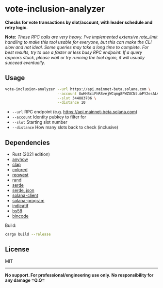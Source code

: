 # vote-inclusion-analyzer

**Checks for vote transactions by slot/account, with leader schedule and retry logic.**

**Note:**
_These RPC calls are very heavy. I've implemented extensive rate_limit handling to make this tool usable for everyone, but this can make the CLI slow and not ideal. Some queries may take a long time to complete. For best results, try to use a faster or less busy RPC endpoint. If a query appears stuck, please wait or try running the tool again, it will usually succeed eventually._

## Usage

```sh
vote-inclusion-analyzer --url https://api.mainnet-beta.solana.com \
                        --account GwHH8ciFhR8vejWCqmg8FWZUCNtubPY2esALvy5tBvji \
                        --slot 344883706 \
                        --distance 10
```

- `--url`      RPC endpoint (e.g. https://api.mainnet-beta.solana.com)
- `--account`  Identity pubkey to filter for
- `--slot`     Starting slot number
- `--distance` How many slots back to check (inclusive)

## Dependencies

- Rust (2021 edition)
- [anyhow](https://crates.io/crates/anyhow)
- [clap](https://crates.io/crates/clap)
- [colored](https://crates.io/crates/colored)
- [reqwest](https://crates.io/crates/reqwest)
- [rand](https://crates.io/crates/rand)
- [serde](https://crates.io/crates/serde)
- [serde_json](https://crates.io/crates/serde_json)
- [solana-client](https://crates.io/crates/solana-client)
- [solana-program](https://crates.io/crates/solana-program)
- [indicatif](https://crates.io/crates/indicatif)
- [bs58](https://crates.io/crates/bs58)
- [bincode](https://crates.io/crates/bincode)

Build:

```sh
cargo build --release
```

## License

MIT

---
**No support. For professional/engineering use only. No responsibility for any damage =Q.Q=**
